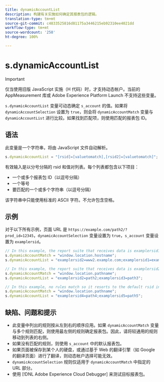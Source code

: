 ```yaml
---
title: dynamicAccountList
description: 构建有关实施如何确定其报表包的逻辑。
translation-type: tm+mt
source-git-commit: c4833525816d81175a3446215eb92310ee4021dd
workflow-type: tm+mt
source-wordcount: '258'
ht-degree: 100%

---
```



# s.dynamicAccountList

>[!IMPORTANT]
>
> 仅当使用旧版 JavaScript 实施（H 代码）时，才支持动态帐户。当前的 AppMeasurement 库或 Adobe Experience Platform Launch 不支持这些变量。

`s.dynamicAccountList` 变量可动态确定 `s_account` 的值。如果将 `dynamicAccountSelection` 设置为 `true`，则会将 `dynamicAccountMatch` 变量与 `dynamicAccountList` 进行比较。如果找到匹配项，则使用匹配的报表包 ID。

## 语法

此变量是一个字符串，将由 JavaScript 文件自动解析。

```JavaScript
s.dynamicAccountList = "[rsid]=[valuetomatch],[rsid2]=[valuetomatch]";
```

有效输入是以分号分隔的 rsid 和值对列表。每个列表都包含以下项目：

* 一个或多个报表包 ID（以逗号分隔）
* 一个等号
* 要匹配的一个或多个字符串（以逗号分隔）

该字符串中只能使用标准的 ASCII 字符。不允许包含空格。

## 示例

对于以下所有示例，页面 URL 是 `https://example.com/path2/?prod_id=12345`，`dynamicAccountSelection` 变量设置为 `true`，`s_account` 变量设置为 `examplersid`。

```js
// In this example, the report suite that receives data is examplersid1.
s.dynamicAccountMatch = "window.location.hostname";
s.dynamicAccountList = "examplersid2=www2.example.com;examplersid1=example.com";

// In this example, the report suite that receives data is examplersid2.
s.dynamicAccountMatch = "window.location.pathname";
s.dynamicAccountList = "examplersid2=path2;examplersid3=path3";

// In this example, no rules match so it resorts to the default rsid in s_account, examplersid.
s.dynamicAccountMatch = "window.location.pathname";
s.dynamicAccountList = "examplersid4=path4;examplersid5=path5";
```

## 缺陷、问题和提示

* 此变量中列出的规则按从左到右的顺序应用。如果 `dynamicAccountMatch` 变量与多个规则匹配，则使用最左侧的规则确定报表包。因此，请将较通用的规则移动到列表的右侧。
* 如果没有匹配的规则，则使用 `s_account` 中的默认报表包。
* 如果页面被保存到某个人的硬盘，或通过基于 Web 的翻译引擎（如 Google 的翻译页面）进行了翻译，则动态帐户选择可能无效。
* `dynamicAccountSelection` 规则仅适用于 `dynamicAccountMatch` 中指定的 URL 部分。
* 使用 [!DNL Adobe Experience Cloud Debugger] 来测试目标报表包。
